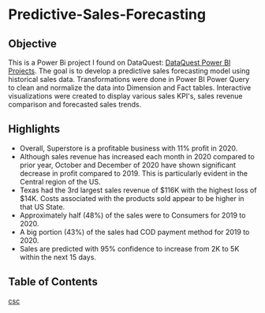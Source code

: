 # Predictive-Sales-Forecasting

## **Objective** ##

This is a Power Bi project I found on DataQuest: [DataQuest Power BI Projects](https://www.dataquest.io/blog/power-bi-projects/). The goal is to develop a predictive sales forecasting model using historical sales data. 
Transformations were done in Power BI Power Query to clean and normalize the data into Dimension and Fact tables. Interactive visualizations were created to display various sales KPI's, 
sales revenue comparison and forecasted sales trends.

## **Highlights** ##

* Overall, Superstore is a profitable business with 11% profit in 2020.
* Although sales revenue has increased each month in 2020 compared to prior year, October and December of 2020 have shown significant decrease in profit compared to 2019. This is particularly evident in the Central region of the US.
* Texas had the 3rd largest sales revenue of $116K with the highest loss of $14K. Costs associated with the products sold appear to be higher in that US State.
* Approximately half (48%) of the sales were to Consumers for 2019 to 2020.
* A big portion (43%) of the sales had COD payment method for 2019 to 2020.
* Sales are predicted with 95% confidence to increase from 2K to 5K within the next 15 days.

## **Table of Contents** ##

[csc](https://github.com/danvuk567/Predictive-Sales-Forecasting/tree/main/Power_BI-Sales-Data-Transformation-and-Data-Model-Development)
